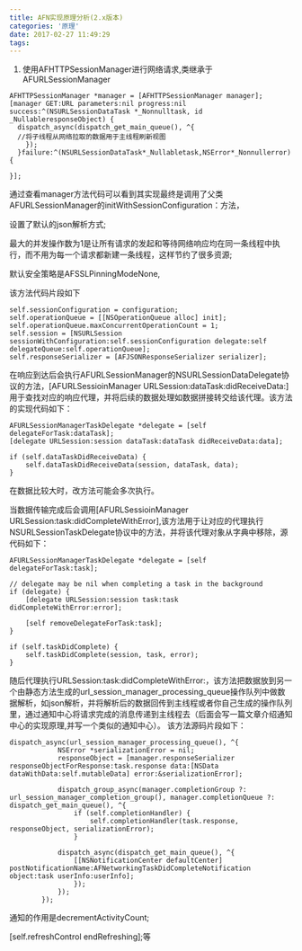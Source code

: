 ```yaml
---
title: AFN实现原理分析(2.x版本)
categories: '原理'
date: 2017-02-27 11:49:29
tags:
---
```


1. 使用AFHTTPSessionManager进行网络请求,类继承于AFURLSessionManager

```
AFHTTPSessionManager *manager = [AFHTTPSessionManager manager];
[manager GET:URL parameters:nil progress:nil success:^(NSURLSessionDataTask *_Nonnulltask, id _NullableresponseObject) {
  dispatch_async(dispatch_get_main_queue(), ^{
  //将子线程从网络拉取的数据用于主线程刷新视图
    });
  }failure:^(NSURLSessionDataTask*_Nullabletask,NSError*_Nonnullerror) {

}];
```
通过查看manager方法代码可以看到其实现最终是调用了父类AFURLSessionManager的initWithSessionConfiguration：方法，

设置了默认的json解析方式;

最大的并发操作数为1是让所有请求的发起和等待网络响应均在同一条线程中执行，而不用为每一个请求都新建一条线程，这样节约了很多资源;

默认安全策略是AFSSLPinningModeNone,

该方法代码片段如下

```
self.sessionConfiguration = configuration;
self.operationQueue = [[NSOperationQueue alloc] init];
self.operationQueue.maxConcurrentOperationCount = 1;
self.session = [NSURLSession sessionWithConfiguration:self.sessionConfiguration delegate:self delegateQueue:self.operationQueue];
self.responseSerializer = [AFJSONResponseSerializer serializer];
```
在响应到达后会执行AFURLSessionManager的NSURLSessionDataDelegate协议的方法，[AFURLSessioinManager URLSession:dataTask:didReceiveData:]用于查找对应的响应代理，并将后续的数据处理如数据拼接转交给该代理。该方法的实现代码如下：

```
AFURLSessionManagerTaskDelegate *delegate = [self delegateForTask:dataTask];
[delegate URLSession:session dataTask:dataTask didReceiveData:data];

if (self.dataTaskDidReceiveData) {
    self.dataTaskDidReceiveData(session, dataTask, data);
}
```
在数据比较大时，改方法可能会多次执行。

当数据传输完成后会调用[AFURLSessioinManager URLSession:task:didCompleteWithError],该方法用于让对应的代理执行NSURLSessionTaskDelegate协议中的方法，并将该代理对象从字典中移除，源代码如下：

```
AFURLSessionManagerTaskDelegate *delegate = [self delegateForTask:task];

// delegate may be nil when completing a task in the background
if (delegate) {
    [delegate URLSession:session task:task didCompleteWithError:error];

    [self removeDelegateForTask:task];
}

if (self.taskDidComplete) {
    self.taskDidComplete(session, task, error);
}
```

随后代理执行URLSession:task:didCompleteWithError:，该方法把数据放到另一个由静态方法生成的url_session_manager_processing_queue操作队列中做数据解析，如json解析，并将解析后的数据回传到主线程或者你自己生成的操作队列里，通过通知中心将请求完成的消息传递到主线程去（后面会写一篇文章介绍通知中心的实现原理,并写一个类似的通知中心）。
该方法源码片段如下：

```
dispatch_async(url_session_manager_processing_queue(), ^{
            NSError *serializationError = nil;
            responseObject = [manager.responseSerializer responseObjectForResponse:task.response data:[NSData dataWithData:self.mutableData] error:&serializationError];

            dispatch_group_async(manager.completionGroup ?: url_session_manager_completion_group(), manager.completionQueue ?: dispatch_get_main_queue(), ^{
                if (self.completionHandler) {
                    self.completionHandler(task.response, responseObject, serializationError);
                }

            dispatch_async(dispatch_get_main_queue(), ^{
                [[NSNotificationCenter defaultCenter] postNotificationName:AFNetworkingTaskDidCompleteNotification object:task userInfo:userInfo];
                });
            });
        });
```
通知的作用是decrementActivityCount;

[self.refreshControl endRefreshing];等